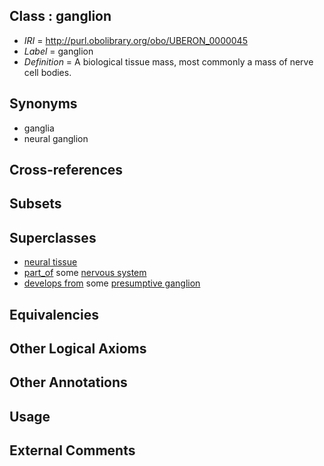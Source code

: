 
## Class : ganglion

 * *IRI* = http://purl.obolibrary.org/obo/UBERON_0000045
 * *Label* = ganglion
 * *Definition* = A biological tissue mass, most commonly a mass of nerve cell bodies.

## Synonyms

 * ganglia
 * neural ganglion

## Cross-references


## Subsets


## Superclasses

 * [neural tissue](../../UBERON/14/UBERON_0003714.md)
 * [part_of](../../BFO/50/BFO_0000050.md) some [nervous system](../../UBERON/16/UBERON_0001016.md)
 * [develops from](../../RO/02/RO_0002202.md) some [presumptive ganglion](../../UBERON/69/UBERON_0003869.md)

## Equivalencies


## Other Logical Axioms


## Other Annotations


## Usage


## External Comments

